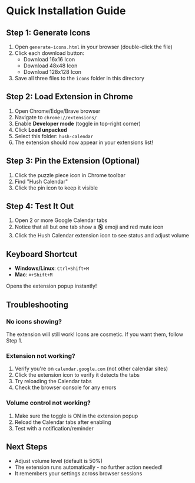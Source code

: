 # Quick Installation Guide

## Step 1: Generate Icons

1. Open `generate-icons.html` in your browser (double-click the file)
2. Click each download button:
   - Download 16x16 Icon
   - Download 48x48 Icon  
   - Download 128x128 Icon
3. Save all three files to the `icons` folder in this directory

## Step 2: Load Extension in Chrome

1. Open Chrome/Edge/Brave browser
2. Navigate to `chrome://extensions/`
3. Enable **Developer mode** (toggle in top-right corner)
4. Click **Load unpacked**
5. Select this folder: `hush-calendar`
6. The extension should now appear in your extensions list!

## Step 3: Pin the Extension (Optional)

1. Click the puzzle piece icon in Chrome toolbar
2. Find "Hush Calendar"
3. Click the pin icon to keep it visible

## Step 4: Test It Out

1. Open 2 or more Google Calendar tabs
2. Notice that all but one tab show a 🔇 emoji and red mute icon
3. Click the Hush Calendar extension icon to see status and adjust volume

## Keyboard Shortcut

- **Windows/Linux**: `Ctrl+Shift+M`
- **Mac**: `⌘+Shift+M`

Opens the extension popup instantly!

## Troubleshooting

### No icons showing?
The extension will still work! Icons are cosmetic. If you want them, follow Step 1.

### Extension not working?
1. Verify you're on `calendar.google.com` (not other calendar sites)
2. Click the extension icon to verify it detects the tabs
3. Try reloading the Calendar tabs
4. Check the browser console for any errors

### Volume control not working?
1. Make sure the toggle is ON in the extension popup
2. Reload the Calendar tabs after enabling
3. Test with a notification/reminder

## Next Steps

- Adjust volume level (default is 50%)
- The extension runs automatically - no further action needed!
- It remembers your settings across browser sessions

